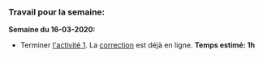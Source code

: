 ### Travail pour la semaine:

**Semaine du 16-03-2020:**

- Terminer [l'activité 1](https://github.com/YannBouyeron/SVT2/blob/master/Corps%20humain%20et%20santé/A1%20Phénotypes%20sexuels.md). La [correction](https://github.com/YannBouyeron/SVT2/blob/master/Corps%20humain%20et%20santé/A1%20Correction.md) est déjà en ligne. **Temps estimé: 1h**




